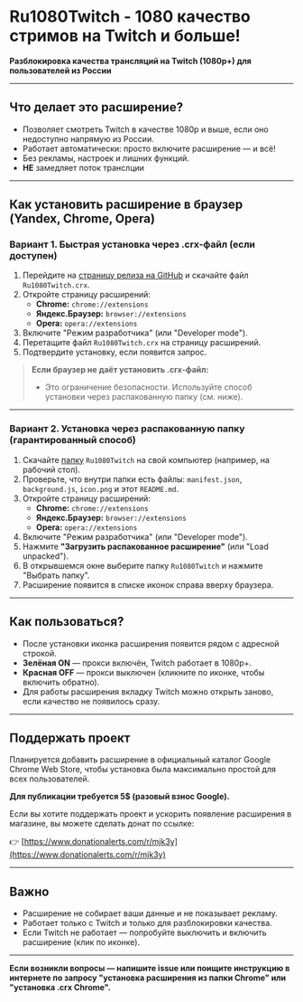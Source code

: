 # Ru1080Twitch - 1080 качество стримов на Twitch и больше!

**Разблокировка качества трансляций на Twitch (1080p+) для пользователей из России**

---

## Что делает это расширение?

- Позволяет смотреть Twitch в качестве 1080p и выше, если оно недоступно напрямую из России.
- Работает автоматически: просто включите расширение — и всё!
- Без рекламы, настроек и лишних функций.
- **НЕ** замедляет поток транслции

---

## Как установить расширение в браузер (Yandex, Chrome, Opera)

### Вариант 1. Быстрая установка через .crx-файл (если доступен)

1. Перейдите на [страницу релиза на GitHub](https://github.com/MjKey/Ru1080Twitch/releases) и скачайте файл `Ru1080Twitch.crx`.
2. Откройте страницу расширений:
   - **Chrome:** `chrome://extensions`
   - **Яндекс.Браузер:** `browser://extensions`
   - **Opera:** `opera://extensions`
3. Включите "Режим разработчика" (или "Developer mode").
4. Перетащите файл `Ru1080Twitch.crx` на страницу расширений.
5. Подтвердите установку, если появится запрос.

> **Если браузер не даёт установить .crx-файл:**
> - Это ограничение безопасности. Используйте способ установки через распакованную папку (см. ниже).

---

### Вариант 2. Установка через распакованную папку (гарантированный способ)

1. Скачайте [папку](https://github.com/MjKey/Ru1080Twitch/archive/refs/heads/main.zip) `Ru1080Twitch` на свой компьютер (например, на рабочий стол).
2. Проверьте, что внутри папки есть файлы: `manifest.json`, `background.js`, `icon.png` и этот `README.md`.
3. Откройте страницу расширений:
   - **Chrome:** `chrome://extensions`
   - **Яндекс.Браузер:** `browser://extensions`
   - **Opera:** `opera://extensions`
4. Включите "Режим разработчика" (или "Developer mode").
5. Нажмите **"Загрузить распакованное расширение"** (или "Load unpacked").
6. В открывшемся окне выберите папку `Ru1080Twitch` и нажмите "Выбрать папку".
7. Расширение появится в списке иконок справа вверху браузера.

---

## Как пользоваться?

- После установки иконка расширения появится рядом с адресной строкой.
- **Зелёная ON** — прокси включён, Twitch работает в 1080p+.
- **Красная OFF** — прокси выключен (кликните по иконке, чтобы включить обратно).
- Для работы расширения вкладку Twitch можно открыть заново, если качество не появилось сразу.

---

## Поддержать проект

Планируется добавить расширение в официальный каталог Google Chrome Web Store, чтобы установка была максимально простой для всех пользователей.

**Для публикации требуется 5$ (разовый взнос Google).**

Если вы хотите поддержать проект и ускорить появление расширения в магазине, вы можете сделать донат по ссылке:

👉 [https://www.donationalerts.com/r/mjk3y](https://www.donationalerts.com/r/mjk3y)

---

## Важно
- Расширение не собирает ваши данные и не показывает рекламу.
- Работает только с Twitch и только для разблокировки качества.
- Если Twitch не работает — попробуйте выключить и включить расширение (клик по иконке).

---

**Если возникли вопросы — напишите issue или поищите инструкцию в интернете по запросу "установка расширения из папки Chrome" или "установка .crx Chrome".** 
